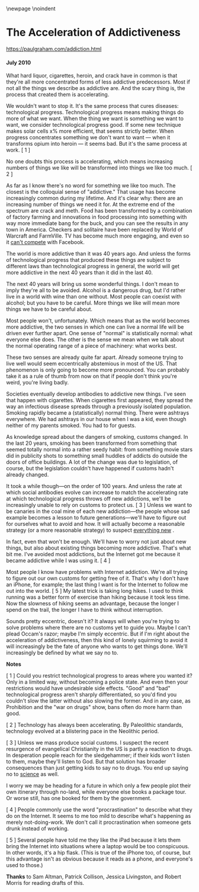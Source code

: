 \newpage
\noindent

The Acceleration of Addictiveness
=================================


  

<https://paulgraham.com/addiction.html>
  

#### July 2010


  

  

 What hard liquor, cigarettes, heroin, and crack have in common is
that they're all more concentrated forms of less addictive predecessors.
Most if not all the things we describe as addictive are. And the
scary thing is, the process that created them is accelerating.
   

  

 We wouldn't want to stop it. It's the same process that cures
diseases: technological progress. Technological progress means
making things do more of what we want. When the thing we want is
something we want to want, we consider technological progress good.
If some new technique makes solar cells x% more efficient, that
seems strictly better. When progress concentrates something we
don't want to want — when it transforms opium into heroin — it seems
bad. But it's the same process at work.
 \[
 1
 ]
   

  

 No one doubts this process is accelerating, which means increasing
numbers of things we like will be transformed into things we like
too much.
 \[
 2
 ]
   

  

 As far as I know there's no word for something we like too much.
The closest is the colloquial sense of "addictive." That usage has
become increasingly common during my lifetime. And it's clear why:
there are an increasing number of things we need it for. At the
extreme end of the spectrum are crack and meth. Food has been
transformed by a combination of factory farming and innovations in
food processing into something with way more immediate bang for the
buck, and you can see the results in any town in America. Checkers
and solitaire have been replaced by World of Warcraft and FarmVille.
TV has become much more engaging, and even so it
 [can't compete](https://paulgraham.com/convergence.html) 
 with Facebook.
   

  

 The world is more addictive than it was 40 years ago. And unless
the forms of technological progress that produced these things are
subject to different laws than technological progress in general,
the world will get more addictive in the next 40 years than it did
in the last 40\.
   

  

 The next 40 years will bring us some wonderful things. I don't
mean to imply they're all to be avoided. Alcohol is a dangerous
drug, but I'd rather live in a world with wine than one without.
Most people can coexist with alcohol; but you have to be careful.
More things we like will mean more things we have to be careful
about.
   

  

 Most people won't, unfortunately. Which means that as the world
becomes more addictive, the two senses in which one can live a
normal life will be driven ever further apart. One sense of "normal"
is statistically normal: what everyone else does. The other is the
sense we mean when we talk about the normal operating range of a
piece of machinery: what works best.
   

  

 These two senses are already quite far apart. Already someone
trying to live well would seem eccentrically abstemious in most of
the US. That phenomenon is only going to become more pronounced.
You can probably take it as a rule of thumb from now on that if
people don't think you're weird, you're living badly.
   

  

 Societies eventually develop antibodies to addictive new things.
I've seen that happen with cigarettes. When cigarettes first
appeared, they spread the way an infectious disease spreads through
a previously isolated population. Smoking rapidly became a
(statistically) normal thing. There were ashtrays everywhere. We
had ashtrays in our house when I was a kid, even though neither of
my parents smoked. You had to for guests.
   

  

 As knowledge spread about the dangers of smoking, customs changed.
In the last 20 years, smoking has been transformed from something
that seemed totally normal into a rather seedy habit: from something
movie stars did in publicity shots to something small huddles of
addicts do outside the doors of office buildings. A lot of the
change was due to legislation, of course, but the legislation
couldn't have happened if customs hadn't already changed.
   

  

 It took a while though—on the order of 100 years. And unless the
rate at which social antibodies evolve can increase to match the
accelerating rate at which technological progress throws off new
addictions, we'll be increasingly unable to rely on customs to
protect us.
 \[
 3
 ]
 Unless we want to be canaries in the coal mine
of each new addiction—the people whose sad example becomes a
lesson to future generations—we'll have to figure out for ourselves
what to avoid and how. It will actually become a reasonable strategy
(or a more reasonable strategy) to suspect
 [everything new](http://en.wikipedia.org/wiki/Paleolithic_diet) 
 .
   

  

 In fact, even that won't be enough. We'll have to worry not just
about new things, but also about existing things becoming more
addictive. That's what bit me. I've avoided most addictions, but
the Internet got me because it became addictive while I was using
it.
 \[
 4
 ]
   

  

 Most people I know have problems with Internet addiction. We're
all trying to figure out our own customs for getting free of it.
That's why I don't have an iPhone, for example; the last thing I
want is for the Internet to follow me out into the world.
 \[
 5
 ]
 My latest trick is taking long hikes. I used to think running was a
better form of exercise than hiking because it took less time. Now
the slowness of hiking seems an advantage, because the longer I
spend on the trail, the longer I have to think without interruption.
   

  

 Sounds pretty eccentric, doesn't it? It always will when you're
trying to solve problems where there are no customs yet to guide
you. Maybe I can't plead Occam's razor; maybe I'm simply eccentric.
But if I'm right about the acceleration of addictiveness, then this
kind of lonely squirming to avoid it will increasingly be the fate
of anyone who wants to get things done. We'll increasingly be
defined by what we say no to.
   

  

  

  

  

  

  

  

**Notes** 
  

  

 \[
 1
 ]
Could you restrict technological progress to areas where you
wanted it? Only in a limited way, without becoming a police state.
And even then your restrictions would have undesirable side effects.
"Good" and "bad" technological progress aren't sharply differentiated,
so you'd find you couldn't slow the latter without also slowing the
former. And in any case, as Prohibition and the "war on drugs"
show, bans often do more harm than good.
   

  

 \[
 2
 ]
Technology has always been accelerating. By Paleolithic
standards, technology evolved at a blistering pace in the Neolithic
period.
   

  

 \[
 3
 ]
Unless we mass produce social customs. I suspect the recent
resurgence of evangelical Christianity in the US is partly a reaction
to drugs. In desperation people reach for the sledgehammer; if
their kids won't listen to them, maybe they'll listen to God. But
that solution has broader consequences than just getting kids to
say no to drugs. You end up saying no to
 [science](https://www.youtube.com/watch?v=GbXgsMxOPtI) 
 as well.
   

  

 I worry we may be heading for a future in which only a few people
plot their own itinerary through no\-land, while everyone else books
a package tour. Or worse still, has one booked for them by the
government.
   

  

 \[
 4
 ]
People commonly use the word "procrastination" to describe
what they do on the Internet. It seems to me too mild to describe
what's happening as merely not\-doing\-work. We don't call it
procrastination when someone gets drunk instead of working.
   

  

 \[
 5
 ]
Several people have told me they like the iPad because it
lets them bring the Internet into situations where a laptop would
be too conspicuous. In other words, it's a hip flask. (This is
true of the iPhone too, of course, but this advantage isn't as
obvious because it reads as a phone, and everyone's used to those.)
   

  

**Thanks** 
 to Sam Altman, Patrick Collison, Jessica Livingston, and
Robert Morris for reading drafts of this.
   

  



